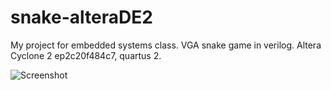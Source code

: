 # snake-alteraDE2
My project for embedded systems class. VGA snake game in verilog. Altera Cyclone 2 ep2c20f484c7, quartus 2. </p>
![Screenshot](http://i.imgur.com/7jIb2lr.png)
